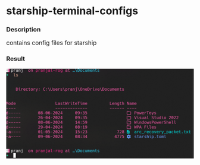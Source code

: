 # starship-terminal-configs

### Description
<p style="font-size:16px">contains config files for starship</p>

### Result 

![](https://github.com/PranjalDby/starship-terminal-configs/blob/main/Screenshot%202024-06-09%20084104.png)
